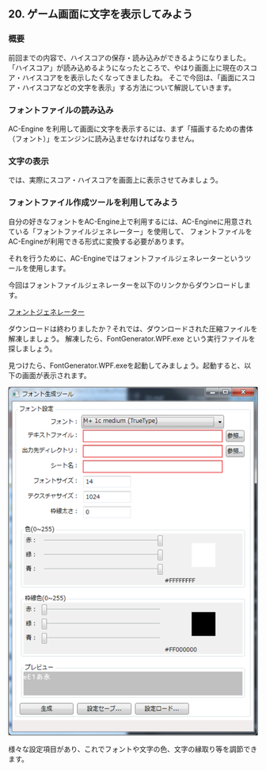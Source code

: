 ﻿## 20. ゲーム画面に文字を表示してみよう

### 概要

前回までの内容で、ハイスコアの保存・読み込みができるようになりました。
「ハイスコア」が読み込めるようになったところで、やはり画面上に現在のスコア・ハイスコアをを表示したくなってきましたね。
そこで今回は、「画面にスコア・ハイスコアなどの文字を表示」する方法について解説していきます。

### フォントファイルの読み込み

AC-Engine を利用して画面に文字を表示するには、まず「描画するための書体（フォント）」をエンジンに読み込ませなければなりません。



### 文字の表示

では、実際にスコア・ハイスコアを画面上に表示させてみましょう。



### フォントファイル作成ツールを利用してみよう

自分の好きなフォントをAC-Engine上で利用するには、AC-Engineに用意されている「フォントファイルジェネレーター」を使用して、
フォントファイルをAC-Engineが利用できる形式に変換する必要があります。

それを行うために、AC-Engineではフォントファイルジェネレーターというツールを使用します。

今回はフォントファイルジェネレーターを以下のリンクからダウンロードします。

[フォントジェネレーター](Common/FontGenerator.zip?raw=true)

ダウンロードは終わりましたか？それでは、ダウンロードされた圧縮ファイルを解凍しましょう。
解凍したら、FontGenerator.WPF.exe という実行ファイルを探しましょう。

見つけたら、FontGenerator.WPF.exeを起動してみましょう。起動すると、以下の画面が表示されます。

![ファイルパッケージジェネレーター](img/20_fontgenerator.png)

様々な設定項目があり、これでフォントや文字の色、文字の縁取り等を調節できます。

